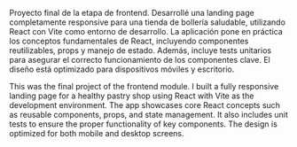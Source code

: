 Proyecto final de la etapa de frontend. Desarrollé una landing page completamente responsive para una tienda de bollería saludable, utilizando React con Vite como entorno de desarrollo. La aplicación pone en práctica los conceptos fundamentales de React, incluyendo componentes reutilizables, props y manejo de estado. Además, incluye tests unitarios para asegurar el correcto funcionamiento de los componentes clave. El diseño está optimizado para dispositivos móviles y escritorio.

This was the final project of the frontend module. I built a fully responsive landing page for a healthy pastry shop using React with Vite as the development environment. The app showcases core React concepts such as reusable components, props, and state management. It also includes unit tests to ensure the proper functionality of key components. The design is optimized for both mobile and desktop screens.
